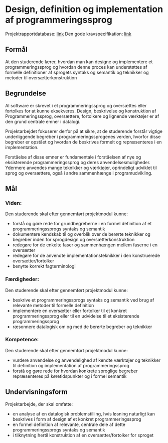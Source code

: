 # Design, definition og implementation af programmeringssprog
Projektrapportdatabase: [link](http://projekter.aau.dk/projekter/da/educations/bachelor-i-datalogi(b7a3856d-0def-4e67-aab5-9f338738bddf).html)
Den gode kravspecifikation: [link](http://www.infoark.dk/article.php?alias=kravspec)

## Formål
At den studerende lærer, hvordan man kan designe og implementere et programmeringssprog og hvordan denne proces kan understøttes af formelle definitioner af sprogets syntaks og semantik og teknikker og metoder til oversætterkonstruktion

## Begrundelse
Al software er skrevet i et programmeringssprog og oversættes eller fortolkes for at kunne eksekveres. Design, beskrivelse og konstruktion af Programmeringssprog, oversættere, fortolkere og lignende værktøjer er af den grund centrale emner i datalogi.

Projektarbejdet fokuserer derfor på at sikre, at de studerende forstår vigtige underliggende begreber i programmeringssprogenes verden, hvorfor disse begreber er opstået og hvordan de beskrives formelt og repræsenteres i en implementation.

Forståelse af disse emner er fundamentale i forståelsen af nye og eksisterende programmeringssprog og deres anvendelsesmuligheder. Ydermere anvendes mange teknikker og værktøjer, oprindeligt udviklet til sprog og oversættere, også i andre sammenhænge i programudvikling.

## Mål

### Viden:
Den studerende skal efter gennemført projektmodul kunne:

  * forstå og gøre rede for grundbegreberne i en formel definition af et programmeringssprogs syntaks og semantik 
  * dokumentere kendskab til og overblik over de berørte teknikker og begreber inden for sprogdesign og oversætterkonstruktion
  * redegøre for de enkelte faser og sammenhængen mellem faserne i en oversætter
  * redegøre for de anvendte implementationsteknikker i den konstruerede oversætter/fortolker
  * benytte korrekt fagterminologi

### Færdigheder:
Den studerende skal efter gennemført projektmodul kunne:

  * beskrive et programmeringssprogs syntaks og semantik ved brug af relevante metoder til formelle definition
  *  implementere en oversætter eller fortolker til et konkret programmeringssprog eller til en udvidelse til et eksisterende programmeringssprog
  * ræsonnere datalogisk om og med de berørte begreber og teknikker

### Kompetence:
Den studerende skal efter gennemført projektmodul kunne:

  * vurdere anvendelse og anvendelighed af kendte værktøjer og teknikker til definition og implementation af programmeringssprog
  * forstå og gøre rede for hvordan konkrete sproglige begreber repræsenteres på køretidspunkter og i formel semantik


## Undervisningsform
Projektarbejde, der skal omfatte:

  * en analyse af en datalogisk problemstilling, hvis løsning naturligt
    kan beskrives i form af design af et konkret programmeringssprog
  * en formel definition af relevante, centrale dele af dette programmeringssprogs syntaks og semantik
  * i tilknytning hertil konstruktion af en oversætter/fortolker for sproget

